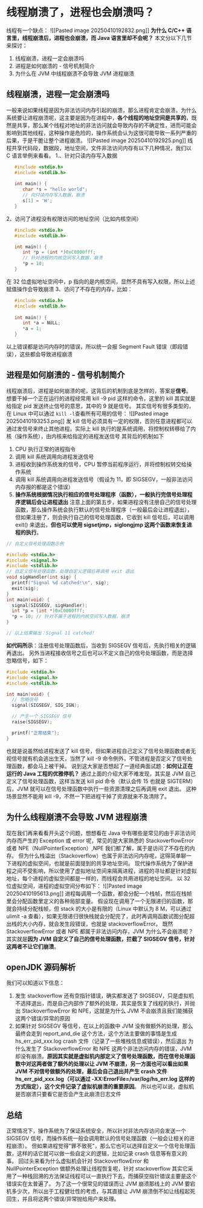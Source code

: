 # 线程崩溃了，进程也会崩溃吗？
线程有一个缺点：
![[Pasted image 20250410192832.png]]
**为什么 C/C++ 语言里，线程崩溃后，进程也会崩溃，而 Java 语言里却不会呢？**
本文分以下几节来探讨：

1. 线程崩溃，进程一定会崩溃吗
2. 进程是如何崩溃的 - 信号机制简介
3. 为什么在 JVM 中线程崩溃不会导致 JVM 进程崩溃
## 线程崩溃，进程一定会崩溃吗
一般来说如果线程是因为非法访问内存引起的崩溃，那么进程肯定会崩溃，为什么系统要让进程崩溃呢，这主要是因为在进程中，**各个线程的地址空间是共享的**，既然是共享，那么某个线程对地址的非法访问就会导致内存的不确定性，进而可能会影响到其他线程，这种操作是危险的，操作系统会认为这很可能导致一系列严重的后果，于是干脆让整个进程崩溃。
![[Pasted image 20250410192925.png]]
线程共享代码段，数据段，地址空间，文件非法访问内存有以下几种情况，我们以 C 语言举例来看看。
1.、针对只读内存写入数据
```c
   #include <stdio.h>
   #include <stdlib.h>
   
   int main() {
      char *s = "hello world";
      // 向只读内存写入数据，崩溃
      s[1] = 'H'; 
   }
```
2、访问了进程没有权限访问的地址空间（比如内核空间）
```c
   #include <stdio.h>
   #include <stdlib.h>

   int main() {
      int *p = (int *)0xC0000fff;
      // 针对进程的内核空间写入数据，崩溃
      *p = 10; 
   }
```
在 32 位虚拟地址空间中，p 指向的是内核空间，显然不具有写入权限，所以上述赋值操作会导致崩溃
3、访问了不存在的内存，比如：
```c
   #include <stdio.h>
   #include <stdlib.h>
   
   int main() {
      int *a = NULL;
      *a = 1;     
   }
```
以上错误都是访问内存时的错误，所以统一会报 Segment Fault 错误（即段错误），这些都会导致进程崩溃
## 进程是如何崩溃的 - 信号机制简介
线程崩溃后，进程是如何崩溃的呢，这背后的机制到底是怎样的，答案是**信号**。
想要干掉一个正在运行的进程经常用 kill -9 pid 这样的命令，这里的 kill 其实就是给指定 pid 发送终止信号的意思，其中的 9 就是信号。
其实信号有很多类型的，在 Linux 中可以通过 `kill -l`查看所有可用的信号：
![[Pasted image 20250410193253.png]]
发 kill 信号必须具有一定的权限，否则任意进程都可以通过发信号来终止其他进程。实际上 kill 执行的是系统调用，将控制权转移给了内核（操作系统），由内核来给指定的进程发送信号
其背后的机制如下
1. CPU 执行正常的进程指令
2. 调用 kill 系统调用向进程发送信号
3. 进程收到操作系统发的信号，CPU 暂停当前程序运行，并将控制权转交给操作系统
4. 调用 kill 系统调用向进程发送信号（假设为 11，即 SIGSEGV，一般非法访问内存报的都是这个错误）
5. **操作系统根据情况执行相应的信号处理程序（函数），一般执行完信号处理程序逻辑后会让进程退出**
注意上面的第五步，如果进程没有注册自己的信号处理函数，那么操作系统会执行默认的信号处理程序（一般最后会让进程退出），但如果注册了，则会执行自己的信号处理函数，它收到 kill 信号后，可以调用 exit() 来退出，**但也可以使用 sigsetjmp，siglongjmp 这两个函数来恢复进程的执行**。
```c
// 自定义信号处理函数示例

#include <stdio.h>
#include <signal.h>
#include <stdlib.h>
// 自定义信号处理函数，处理自定义逻辑后再调用 exit 退出
void sigHandler(int sig) {
  printf("Signal %d catched!\n", sig);
  exit(sig);
}
int main(void) {
  signal(SIGSEGV, sigHandler);
  int *p = (int *)0xC0000fff;
  *p = 10; // 针对不属于进程的内核空间写入数据，崩溃
}

// 以上结果输出：Signal 11 catched!
```
**如代码所示**：注册信号处理函数后，当收到 SIGSEGV 信号后，先执行相关的逻辑再退出。
另外当进程接收信号之后也可以不定义自己的信号处理函数，而是选择忽略信号，如下：
```c
#include <stdio.h>
#include <signal.h>
#include <stdlib.h>

int main(void) {
  // 忽略信号
  signal(SIGSEGV, SIG_IGN);

  // 产生一个 SIGSEGV 信号
  raise(SIGSEGV);

  printf("正常结束");
}
```
也就是说虽然给进程发送了 kill 信号，但如果进程自己定义了信号处理函数或者无视信号就有机会逃出生天，当然了 kill -9 命令例外，不管进程是否定义了信号处理函数，都会马上被干掉。
说到这大家是否想起了一道经典面试题：**如何让正在运行的 Java 工程的优雅停机？**
通过上面的介绍大家不难发现，其实是 JVM 自己定义了信号处理函数，这样当发送 kill pid 命令（默认会传 15 也就是 SIGTERM）后，JVM 就可以在信号处理函数中执行一些资源清理之后再调用 exit 退出。
这种场景显然不能用 kill -9，不然一下把进程干掉了资源就来不及清除了。
## 为什么线程崩溃不会导致 JVM 进程崩溃
现在我们再来看看开头这个问题，想想看在 Java 中有哪些是常见的由于非法访问内存而产生的 Exception 或 error 呢，常见的是大家熟悉的 StackoverflowError 或者 NPE（NullPointerException）,NPE 我们都了解，属于是访问了不存在的内存。
但为什么栈溢出（Stackoverflow）也属于非法访问内存呢，这得简单聊一下进程的虚拟空间，也就是前面提到的共享地址空间。
现代操作系统为了保护进程之间不受影响，所以使用了虚拟地址空间来隔离进程，进程的寻址都是针对虚拟地址，每个进程的虚拟空间都是一样的，而线程会共用进程的地址空间。
以 32 位虚拟空间，进程的虚拟空间分布如下：
![[Pasted image 20250410195613.png]]
进程每调用一个函数，都会分配一个栈帧，然后在栈帧里会分配函数里定义的各种局部变量。
假设现在调用了一个无限递归的函数，那就会持续分配栈帧，但 stack 的大小是有限的（Linux 中默认为 8 M，可以通过 ulimit -a 查看），如果无限递归很快栈就会分配完了，此时再调用函数试图分配超出栈的大小内存，就会发生段错误，也就是 stackoverflowError。
既然 StackoverflowError 或者 NPE 都属于非法访问内存，JVM 为什么不会崩溃呢？
其实就是**因为 JVM 自定义了自己的信号处理函数，拦截了 SIGSEGV 信号，针对这两者不让它们崩溃**。
## openJDK 源码解析
我们可以知道以下信息：
1. 发生 stackoverflow 还有空指针错误，确实都发送了 SIGSEGV，只是虚拟机不选择退出，而是自己内部作了额外的处理，其实是恢复了线程的执行，并抛出 StackoverflowError 和 NPE，这就是为什么 JVM 不会崩溃且我们能捕获这两个错误/异常的原因
2. 如果针对 SIGSEGV 等信号，在以上的函数中 JVM 没有做额外的处理，那么最终会走到 report_and_die 这个方法，这个方法主要做的事情是生成 hs_err_pid_xxx.log crash 文件（记录了一些堆栈信息或错误），然后退出
为什么发生了 StackoverflowError 和 NPE 这两个非法访问内存的错误，JVM 却没有崩溃。**原因其实就是虚拟机内部定义了信号处理函数，而在信号处理函数中对这两者做了额外的处理以让 JVM 不崩溃，另一方面也可以看出如果 JVM 不对信号做额外的处理，最后会自己退出并产生 crash 文件 hs_err_pid_xxx.log（可以通过 -XX:ErrorFile=/var/*log*/hs_err.log 这样的方式指定），这个文件记录了虚拟机崩溃的重要原因**。
所以也可以说，虚拟机是否崩溃只要看它是否会产生此崩溃日志文件
## 总结
正常情况下，操作系统为了保证系统安全，所以针对非法内存访问会发送一个 SIGSEGV 信号，而操作系统一般会调用默认的信号处理函数（一般会让相关的进程崩溃）。
但如果进程觉得"罪不致死"，那么它也可以选择自定义一个信号处理函数，这样的话它就可以做一些自定义的逻辑，比如记录 crash 信息等有意义的事。
回过头来看为什么虚拟机会针对 StackoverflowError 和 NullPointerException 做额外处理让线程恢复呢，针对 stackoverflow 其实它采用了一种栈回溯的方法保证线程可以一直执行下去，而捕获空指针错误主要是这个错误实在太普遍了。
为了这一个很常见的错误而让 JVM 崩溃那线上的 JVM 要宕机多少次，所以出于工程健壮性的考虑，与其直接让 JVM 崩溃倒不如让线程起死回生，并且将这两个错误/异常抛给用户来处理。